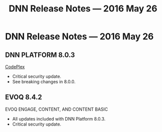 ﻿---
uid: relnotes-2016-may-26
topic: relnotes-2016-may-26
locale: en
title: DNN Release Notes — 2016 May 26
dnneditions:
dnnversion: 09.02.00
---

# DNN Release Notes — 2016 May 26

## DNN PLATFORM 8.0.3

[CodePlex](https://dotnetnuke.codeplex.com/releases/view/621771)

*   Critical security update.
*   See breaking changes in 8.0.0.

## EVOQ 8.4.2

EVOQ ENGAGE, CONTENT, AND CONTENT BASIC

*   All updates included with DNN Platform 8.0.3.
*   Critical security update.
